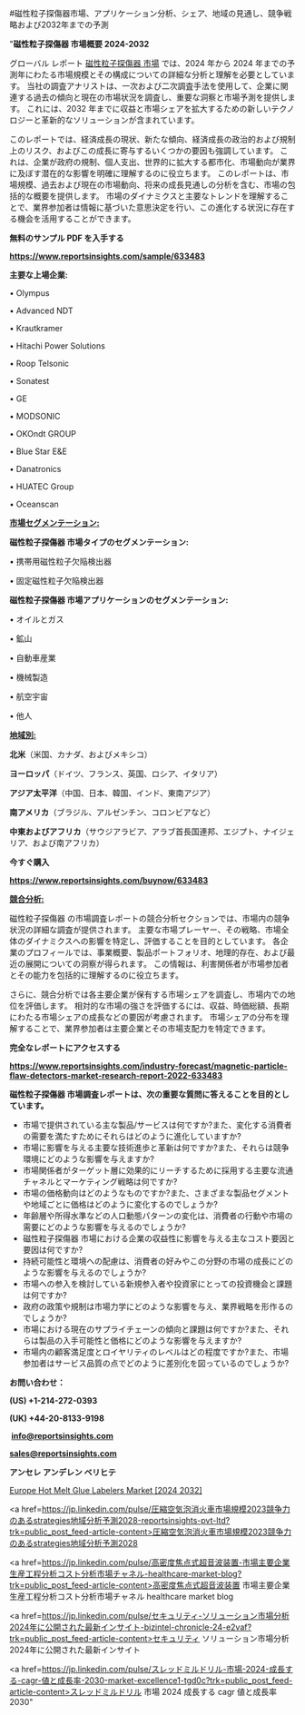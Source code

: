 #磁性粒子探傷器市場、アプリケーション分析、シェア、地域の見通し、競争戦略および2032年までの予測

"<strong>磁性粒子探傷器 市場概要 2024-2032</strong>

グローバル レポート <a href=https://www.reportsinsights.com/sample/633483>磁性粒子探傷器 市場</a> では、2024 年から 2024 年までの予測年にわたる市場規模とその構成についての詳細な分析と理解を必要としています。 当社の調査アナリストは、一次および二次調査手法を使用して、企業に関連する過去の傾向と現在の市場状況を調査し、重要な洞察と市場予測を提供します。 これには、2032 年までに収益と市場シェアを拡大​​するための新しいテクノロジーと革新的なソリューションが含まれています。

このレポートでは、経済成長の現状、新たな傾向、経済成長の政治的および規制上のリスク、およびこの成長に寄与するいくつかの要因も強調しています。 これは、企業が政府の規制、個人支出、世界的に拡大する都市化、市場動向が業界に及ぼす潜在的な影響を明確に理解するのに役立ちます。 このレポートは、市場規模、過去および現在の市場動向、将来の成長見通しの分析を含む、市場の包括的な概要を提供します。 市場のダイナミクスと主要なトレンドを理解することで、業界参加者は情報に基づいた意思決定を行い、この進化する状況に存在する機会を活用することができます。

<strong><b>無料のサンプル PDF を入手する</b></strong>

<a href=https://www.reportsinsights.com/sample/633483><strong><u>https://www.reportsinsights.com/sample/633483</u></strong></a>

<strong>主要な上場企業:</strong>

• Olympus

• Advanced NDT

• Krautkramer

• Hitachi Power Solutions

• Roop Telsonic

• Sonatest

• GE

• MODSONIC

• OKOndt GROUP

• Blue Star E&E

• Danatronics

• HUATEC Group

• Oceanscan

<strong><u>市場セグメンテーション</u></strong><strong><u>:</u></strong>

<strong>磁性粒子探傷器 市場タイプのセグメンテーション:</strong>

• 携帯用磁性粒子欠陥検出器

• 固定磁性粒子欠陥検出器

<strong>磁性粒子探傷器 市場アプリケーションのセグメンテーション:</strong>

• オイルとガス

• 鉱山

• 自動車産業

• 機械製造

• 航空宇宙

• 他人

<strong><u>地域別</u></strong><strong><u>:</u></strong>

<strong>北米</strong>（米国、カナダ、およびメキシコ）

<strong>ヨーロッパ</strong>（ドイツ、フランス、英国、ロシア、イタリア）

<strong>アジア太平洋</strong>（中国、日本、韓国、インド、東南アジア）

<strong>南アメリカ</strong>（ブラジル、アルゼンチン、コロンビアなど）

<strong>中東およびアフリカ</strong>（サウジアラビア、アラブ首長国連邦、エジプト、ナイジェリア、および南アフリカ）

<strong>今すぐ購入</strong>

<a href=https://www.reportsinsights.com/buynow/633483><strong><u>https://www.reportsinsights.com/buynow/633483</u></strong></a>

<strong><u>競合分析:</u></strong>

磁性粒子探傷器 の市場調査レポートの競合分析セクションでは、市場内の競争状況の詳細な調査が提供されます。 主要な市場プレーヤー、その戦略、市場全体のダイナミクスへの影響を特定し、評価することを目的としています。 各企業のプロフィールでは、事業概要、製品ポートフォリオ、地理的存在、および最近の展開についての洞察が得られます。 この情報は、利害関係者が市場参加者とその能力を包括的に理解するのに役立ちます。

さらに、競合分析では各主要企業が保有する市場シェアを調査し、市場内での地位を評価します。 相対的な市場の強さを評価するには、収益、時価総額、長期にわたる市場シェアの成長などの要因が考慮されます。 市場シェアの分布を理解することで、業界参加者は主要企業とその市場支配力を特定できます。

<strong>完全なレポートにアクセスする</strong>

<a href=https://www.reportsinsights.com/industry-forecast/magnetic-particle-flaw-detectors-market-research-report-2022-633483><strong><u><b>https://www.reportsinsights.com/industry-forecast/magnetic-particle-flaw-detectors-market-research-report-2022-633483</b></u></strong></a>

<strong><b>磁性粒子探傷器 市場調査レポートは、次の重要な質問に答えることを目的としています。</b></strong>
<ul>
  <li>市場で提供されている主な製品/サービスは何ですか?また、変化する消費者の需要を満たすためにそれらはどのように進化していますか?</li>
  <li>市場に影響を与える主要な技術進歩と革新は何ですか?また、それらは競争環境にどのような影響を与えますか?</li>
  <li>市場関係者がターゲット層に効果的にリーチするために採用する主要な流通チャネルとマーケティング戦略は何ですか?</li>
  <li>市場の価格動向はどのようなものですか?また、さまざまな製品セグメントや地域ごとに価格はどのように変化するのでしょうか?</li>
  <li>年齢層や所得水準などの人口動態パターンの変化は、消費者の行動や市場の需要にどのような影響を与えるのでしょうか?</li>
  <li>磁性粒子探傷器 市場における企業の収益性に影響を与える主なコスト要因と要因は何ですか?</li>
  <li>持続可能性と環境への配慮は、消費者の好みやこの分野の市場の成長にどのような影響を与えるのでしょうか?</li>
  <li>市場への参入を検討している新規参入者や投資家にとっての投資機会と課題は何ですか?</li>
  <li>政府の政策や規制は市場力学にどのような影響を与え、業界戦略を形作るのでしょうか?</li>
  <li>市場における現在のサプライチェーンの傾向と課題は何ですか?また、それらは製品の入手可能性と価格にどのような影響を与えますか?</li>
  <li>市場内の顧客満足度とロイヤリティのレベルはどの程度ですか?また、市場参加者はサービス品質の点でどのように差別化を図っているのでしょうか?</li>
</ul>
<strong>お問い合わせ：</strong>

<strong>(US) +1-214-272-0393</strong>

<strong>(UK) +44-20-8133-9198</strong>

<strong> </strong><a href=info@reportsinsights.com><strong><u>info@reportsinsights.com</u></strong></a>

<a href=sales@reportsinsights.com><strong><u>sales@reportsinsights.com</u></strong></a>

<strong>アンセレ アンデレン ベリヒテ</strong>

<a href=https://www.linkedin.com/pulse/europe-hot-melt-glue-labelers-markets-trends-growth-oxtjf/>Europe Hot Melt Glue Labelers Market [2024 2032]</a>

<a href=https://jp.linkedin.com/pulse/圧縮空気泡消火車市場規模2023競争力のあるstrategies地域分析予測2028-reportsinsights-pvt-ltd?trk=public_post_feed-article-content>圧縮空気泡消火車市場規模2023競争力のあるstrategies地域分析予測2028</a>

<a href=https://jp.linkedin.com/pulse/高密度焦点式超音波装置-市場主要企業生産工程分析コスト分析市場チャネル-healthcare-market-blog?trk=public_post_feed-article-content>高密度焦点式超音波装置 市場主要企業生産工程分析コスト分析市場チャネル healthcare market blog</a>

<a href=https://jp.linkedin.com/pulse/セキュリティ-ソリューション市場分析2024年に公開された最新インサイト-bizintel-chronicle-24-e2vaf?trk=public_post_feed-article-content>セキュリティ ソリューション市場分析2024年に公開された最新インサイト</a>

<a href=https://jp.linkedin.com/pulse/スレッドミルドリル-市場-2024-成長する-cagr-値と成長率-2030-market-excellence1-tgd0c?trk=public_post_feed-article-content>スレッドミルドリル 市場 2024 成長する cagr 値と成長率 2030</a>"
